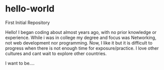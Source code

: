 # hello-world
First Initial Repository

Hello! 
  I began coding about almost years ago, with no prior knowledge or experience. While i was in college my degree and focus was Networking, not web development nor programming. Now, I like it but it is difficult to progress when there is not enough time for exposure/practice.
  I love other cultures and cant wait to explore other countries. 
  
  I want to be....

